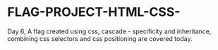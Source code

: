 # FLAG-PROJECT-HTML-CSS-
Day 6, A flag created using css, cascade - specificity and inheritance, combining css selectors and css positioning are covered today.
